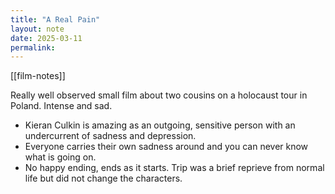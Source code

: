 ```yaml
---
title: "A Real Pain"
layout: note
date: 2025-03-11
permalink:
---
```

[[film-notes]]

Really well observed small film about two cousins on a holocaust tour in Poland. Intense and sad.

- Kieran Culkin is amazing as an outgoing, sensitive person with an undercurrent of sadness and depression.
- Everyone carries their own sadness around and you can never know what is going on.
- No happy ending, ends as it starts. Trip was a brief reprieve from normal life but did not change the characters.
